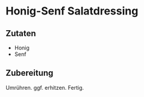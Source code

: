 # Honig-Senf Salatdressing
## Zutaten
- Honig
- Senf
## Zubereitung
Umrühren. ggf. erhitzen. Fertig. 
